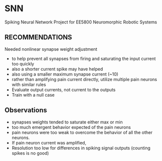 # SNN
Spiking Neural Network Project for EE5800 Neuromorphic Robotic Systems

## RECOMMENDATIONS

Needed nonlinear synapse weight adjustment
- to help prevent all synapses from firing and saturating the input current too quickly
- also a shorter current spike may have helped
- also using a smaller maximum synapse current (~10)
- rather than amplifying pain current directly, utilize multiple pain neurons with similar rules
- Evaluate output currents, not current to the outputs
- Train with a null case

## Observations
- synapses weights tended to saturate either max or min
- too much emergent behavior expected of the pain neurons
- pain neurons were too weak to overcome the behavior of all the other neurons.
- If pain neuron current was amplified, 
- Resolution too low for differences in spiking signal outputs (counting spikes is no good)

